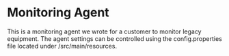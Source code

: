 # Monitoring Agent
This is a monitoring agent we wrote for a customer to monitor legacy equipment.  The agent settings can be controlled using the config.properties file located under /src/main/resources.
